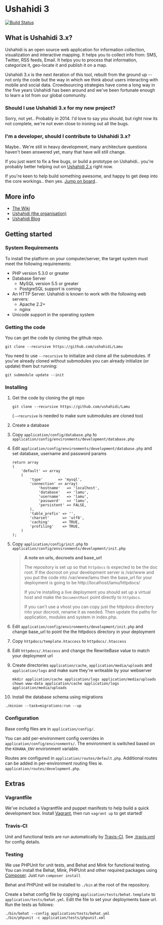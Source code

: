 Ushahidi 3
============

[![Build Status](https://travis-ci.org/ushahidi/Lamu.png)](https://travis-ci.org/ushahidi/Lamu)

## What is Ushahidi 3.x?

Ushahidi is an open source web application for information collection, visualization and interactive mapping. It helps you to collect info from: SMS, Twitter, RSS feeds, Email. It helps you to process that information, categorize it, geo-locate it and publish it on a map.

Ushahidi 3.x is the next iteration of this tool, rebuilt from the ground up -- not only the code but the way in which we think about users interacting with mobile and social data.  Crowdsourcing strategies have come a long way in the five years Ushahidi has been around and we've been fortunate enough to learn a lot from our global community.

### Should I use Ushahidi 3.x for my new project?

Sorry, not yet.. Probably in 2014. I'd love to say you should, but right now its not complete, we're not even close to ironing out all the bugs.

### I'm a developer, should I contribute to Ushahidi 3.x?

Maybe.. We're still in heavy development, many architecture questions haven't been answered yet, many that have will still change.

If you just want to fix a few bugs, or build a prototype on Ushahidi.. you're probably better helping out on [Ushahidi 2.x](https://github.com/ushahidi/Ushahidi_Web) right now.

If you're keen to help build something awesome, and happy to get deep into the core workings.. then yes. [Jump on board](https://wiki.ushahidi.com/display/WIKI/Ushahidi%2C+v3.x+-+Getting+Involved)..

## More info

- [The Wiki](https://wiki.ushahidi.com/display/WIKI/Ushahidi,+v3.X)
- [Ushahidi (the organisation)](http://ushahidi.com)
- [Ushahidi Blog](http://blog.ushahidi.com)

## Getting started

### System Requirements

To install the platform on your computer/server, the target system must meet the following requirements:

* PHP version 5.3.0 or greater
* Database Server
    - MySQL version 5.5 or greater
    - PostgreSQL support is coming
* An HTTP Server. Ushahidi is known to work with the following web servers:
    - Apache 2.2+
    - nginx
* Unicode support in the operating system


### Getting the code

You can get the code by cloning the github repo.

```
git clone --recursive https://github.com/ushahidi/Lamu
```

You need to use ```--recursive``` to initialize and clone all the submodules.
If you've already cloned without submodules you can already initialize (or update) them but running:

```
git submodule update --init
```

### Installing

1. Get the code by cloning the git repo

    ```
    git clone --recursive https://github.com/ushahidi/Lamu
    ```
   (```-–recursive``` is needed to make sure submodules are cloned too)
2. Create a database
3. Copy ```application/config/database.php``` to ```application/config/environments/development/database.php```
4. Edit ```application/config/environments/development/database.php``` and set database, username and password params

	```
	return array
	(
		'default' => array
		(
			'type'       => 'mysql',
			'connection' => array(
				'hostname'   => 'localhost',
				'database'   => 'lamu',
				'username'   => 'lamu',
				'password'   => 'lamu',
				'persistent' => FALSE,
			),
			'table_prefix' => '',
			'charset'      => 'utf8',
			'caching'      => TRUE,
			'profiling'    => TRUE,
		)
	);
	```

5. Copy ```application/config/init.php``` to ```application/config/environments/development/init.php```

   > **A note on urls, docroots and base_url**
   >
   > The repository is set up so that ```httpdocs``` is expected to be the doc root.
   > If the docroot on your development server is /var/www and you put the code into /var/www/lamu
   > then the base_url for your deployment is going to be http://localhost/lamu/httpdocs/
   >
   > If you're installing a live deployment you should set up a virtual host and make the
   > ```DocumentRoot``` point directly to ```httpdocs```.
   >
   > If you can't use a vhost you can copy just the httpdocs directory into your docroot, rename it as needed.
   > Then update the paths for application, modules and system in index.php.

6. Edit ```application/config/environments/development/init.php``` and change base_url to point the the httpdocs directory in your deployment
7. Copy ```httpdocs/template.htaccess``` to ```httpdocs/.htaccess```
8. Edit ```httpdocs/.htaccess``` and change the RewriteBase value to match your deployment url
9. Create directories ```application/cache```, ```application/media/uploads``` and ```application/logs``` and make sure they're writeable by your webserver
    ```
    mkdir application/cache application/logs application/media/uploads
    chown www-data application/cache application/logs application/media/uploads
    ```
10. Install the database schema using migrations

  ```
  ./minion --task=migrations:run --up
  ```


### Configuration

Base config files are in ```application/config/```.

You can add per-environment config overrides in ```application/config/environments/```. The environment is switched based on the ```KOHANA_ENV``` environment variable.

Routes are configured in ```application/routes/default.php```. Additional routes can be added in per-environment routing files ie. ```application/routes/development.php```.

Extras
------

### Vagrantfile

We've included a Vagrantfile and puppet manifests to help build a quick development box. Install [Vagrant](http://www.vagrantup.com/), then run ```vagrant up``` to get started!

### Travis-CI

Unit and functional tests are run automatically by [Travis-CI](https://travis-ci.org/ushahidi/Lamu).
See [.travis.yml](https://github.com/ushahidi/Lamu/blob/master/.travis.yml) for config details.

### Testing

We use PHPUnit for unit tests, and Behat and Mink for functional testing.
You can install the Behat, Mink, PHPUnit and other required packages using [Composer](getcomposer.org). Just run
```composer install```

Behat and PHPUnit will be installed to ```./bin``` at the root of the repository.

Create a behat config file by copying ```application/tests/behat.template``` to ```application/tests/behat.yml```. Edit the file to set your deployments base url.
Run the tests as follows:
```
./bin/behat --config application/tests/behat.yml
./bin/phpunit -c application/tests/phpunit.xml
```
